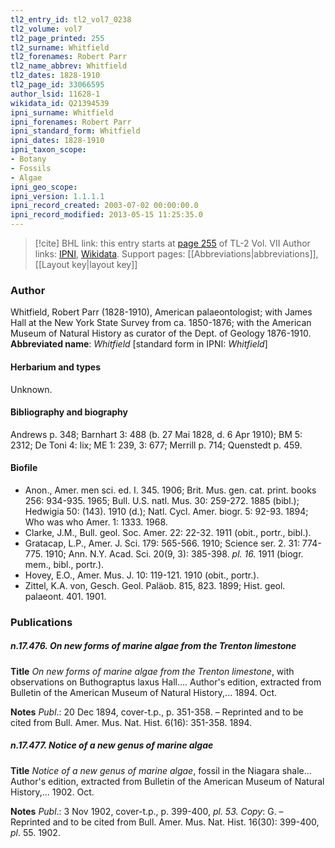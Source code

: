 ```yaml
---
tl2_entry_id: tl2_vol7_0238
tl2_volume: vol7
tl2_page_printed: 255
tl2_surname: Whitfield
tl2_forenames: Robert Parr
tl2_name_abbrev: Whitfield
tl2_dates: 1828-1910
tl2_page_id: 33066595
author_lsid: 11628-1
wikidata_id: Q21394539
ipni_surname: Whitfield
ipni_forenames: Robert Parr
ipni_standard_form: Whitfield
ipni_dates: 1828-1910
ipni_taxon_scope: 
- Botany
- Fossils
- Algae
ipni_geo_scope: 
ipni_version: 1.1.1.1
ipni_record_created: 2003-07-02 00:00:00.0
ipni_record_modified: 2013-05-15 11:25:35.0
---
```


> [!cite] BHL link: this entry starts at [page 255](https://www.biodiversitylibrary.org/page/33066595) of TL-2 Vol. VII
> Author links: [IPNI](https://www.ipni.org/a/11628-1), [Wikidata](https://www.wikidata.org/wiki/Q21394539). Support pages: [[Abbreviations|abbreviations]], [[Layout key|layout key]]

### Author

Whitfield, Robert Parr (1828-1910), American palaeontologist; with James Hall at the New York State Survey from ca. 1850-1876; with the American Museum of Natural History as curator of the Dept. of Geology 1876-1910. 
**Abbreviated name**: *Whitfield* \[standard form in IPNI: *Whitfield*\]

#### Herbarium and types

Unknown.

#### Bibliography and biography

Andrews p. 348; Barnhart 3: 488 (b. 27 Mai 1828, d. 6 Apr 1910); BM 5: 2312; De Toni 4: lix; ME 1: 239, 3: 677; Merrill p. 714; Quenstedt p. 459.

#### Biofile

- Anon., Amer. men sci. ed. I. 345. 1906; Brit. Mus. gen. cat. print. books 256: 934-935. 1965; Bull. U.S. natl. Mus. 30: 259-272. 1885 (bibl.); Hedwigia 50: (143). 1910 (d.); Natl. Cycl. Amer. biogr. 5: 92-93. 1894; Who was who Amer. 1: 1333. 1968.
- Clarke, J.M., Bull. geol. Soc. Amer. 22: 22-32. 1911 (obit., portr., bibl.).
- Gratacap, L.P., Amer. J. Sci. 179: 565-566. 1910; Science ser. 2. 31: 774-775. 1910; Ann. N.Y. Acad. Sci. 20(9, 3): 385-398. *pl. 16.* 1911 (biogr. mem., bibl., portr.).
- Hovey, E.O., Amer. Mus. J. 10: 119-121. 1910 (obit., portr.).
- Zittel, K.A. von, Gesch. Geol. Paläob. 815, 823. 1899; Hist. geol. palaeont. 401. 1901.

### Publications

##### n.17.476. On new forms of marine algae from the Trenton limestone

**Title**
*On new forms of marine algae from the Trenton limestone*, with observations on Buthograptus laxus Hall.... Author's edition, extracted from Bulletin of the American Museum of Natural History,... 1894. Oct.

**Notes**
*Publ*.: 20 Dec 1894, cover-t.p., p. 351-358. – Reprinted and to be cited from Bull. Amer. Mus. Nat. Hist. 6(16): 351-358. 1894.

##### n.17.477. Notice of a new genus of marine algae

**Title**
*Notice of a new genus of marine algae*, fossil in the Niagara shale... Author's edition, extracted from Bulletin of the American Museum of Natural History,... 1902. Oct.

**Notes**
*Publ*.: 3 Nov 1902, cover-t.p., p. 399-400, *pl. 53. Copy*: G. – Reprinted and to be cited from Bull. Amer. Mus. Nat. Hist. 16(30): 399-400, *pl*. 55. 1902.

